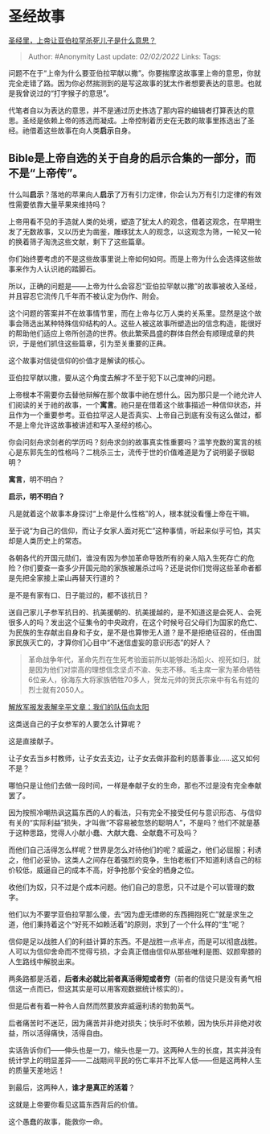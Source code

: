 # 圣经故事
[圣经里，上帝让亚伯拉罕杀死儿子是什么意思？](https://www.zhihu.com/question/21578950/answer/566704205)

> Author: #Anonymity
> Last update: *02/02/2022*
> Links:
> Tags:

问题不在于“上帝为什么要亚伯拉罕献以撒”。你要揣摩这故事里上帝的意思，你就完全走错了路。因为你必然揣测到的是写这故事的犹太作者想要表达的意思。也就是我曾说过的“打字猴子的意思”。

代笔者自以为表达的意思，并不是通过历史拣选了那内容的编辑者打算表达的意思。圣经是依赖上帝的拣选而凝成。上帝控制着历史在无数的故事里拣选出了圣经。祂借着这些故事在向人类**启示**自身。

## **Bible是上帝自选的关于自身的启示合集的一部分，而不是“上帝传”。**

什么叫**启示**？落地的苹果向人**启示**了万有引力定律，你会认为万有引力定律的有效性需要依靠大量苹果来维持吗？

上帝用看不见的手造就人类的处境，塑造了犹太人的观念，借着这观念，在早期生发了无数故事，又以历史为凿鉴，雕琢犹太人的观念，以这观念为筛，一轮又一轮的换着筛子淘洗这些文献，剩下了这些篇章。

你们始终要考虑的不是这些故事里说上帝如何如何。而是上帝为什么会选择这些故事来作为人认识祂的踏脚石。

所以，正确的问题是——上帝为什么会容忍“亚伯拉罕献以撒”的故事被收入圣经，并且容忍它流传几千年而不被认定为伪作、附会。

这个问题的答案并不在故事情节里，而在上帝与亿万人类的关系里。显然是这个故事会筛选出某种特殊信仰结构的人。这些人被这故事所塑造出的信念构造，能很好的帮助他们适应上帝所创造的世界。依此繁荣昌盛的群体自然会有顺理成章的共识，于是他们抓住这些篇章，引为至关重要的正典。

这个故事对信徒信仰的价值才是解读的核心。

亚伯拉罕献以撒，要从这个角度去解才不至于犯下以己度神的问题。

上帝根本不需要你去替他辩解在那个故事中祂在想什么。因为那只是一个祂允许人们阅读的关于祂的故事，一个**寓言**。祂只是在借着这个故事描述一种信仰状态，并且作为一个重要参考。亚伯拉罕这人是否真实、上帝自己到底有没有这么做过，都不是上帝允许这故事被讲述和写入圣经的核心。

你会问刻舟求剑者的学历吗？刻舟求剑的故事真实性重要吗？滥竽充数的寓言的核心是东郭先生的性格吗？二桃杀三士，流传于世的价值难道是为了说明晏子很聪明？

**寓言**，明不明白？

**启示，明不明白？**

凡是就着这个故事本身探讨“上帝是什么性格”的人，根本就没看懂上帝在干嘛。

至于说“为自己的信仰，而让子女家人面对死亡”这种事情，听起来似乎可怕，其实却是人类历史上的常态。

各朝各代的开国元勋们，谁没有因为参加革命导致所有的亲人陷入生死存亡的危险？你们要查一查多少开国元勋的家族被屠杀过吗？还是说你们觉得这些革命者都是先把全家接上梁山再替天行道的？

是不是有家有口、日子能过的，都不该抗日？

送自己家儿子参军抗日的、抗美援朝的、抗美援越的，是不知道这是会死人、会死很多人的吗？发出这个征集令的中央政府，在这个时候号召父母们为国家的危亡、为民族的生存献出自身和子女，是不是也算惨无人道？是不是拒绝征召的，任由国家民族灭亡的，才算你们心目中“不迷信虚妄的意识形态”的好人？

> 革命战争年代，革命先烈在生死考验面前所以能够赴汤蹈火、视死如归，就是因为他们对崇高的理想信念坚贞不渝、矢志不移。毛主席一家为革命牺牲6位亲人，徐海东大将家族牺牲70多人，贺龙元帅的贺氏宗亲中有名有姓的烈士就有2050人。

[解放军报发表解辛平文章：我们的队伍向太阳](https://link.zhihu.com/?target=https%3A//m.huanqiu.com/r/MV8wXzExMDQyMTg1XzEyNjRfMTUwMTEyNTk2MA%3D%3D)

这类送自己的子女参军的人要怎么计算呢？

这是直接献子。

让子女去当乡村教师，让子女去支边，让子女去做非盈利的慈善事业……这又如何不是？

哪怕只是让他们去做一段时间，一样是奉献子女的生命，那也不过是没有完全奉献罢了。

因为按照冷嘲热讽这篇东西的人的看法，只有完全不接受任何与意识形态、与信仰有关的“实际利益”损失，才叫做“不容易被忽悠的聪明人”，不是吗？他们不就是基于这种思路，觉得人小献小蠢、大献大蠢、全献蠢不可及吗？

而他们自己活得怎么样呢？世界是怎么对待他们的呢？威逼之，他们必屈服；利诱之，他们必妥协。这类人之间存在着强烈的竞争，生怕老板们不知道利诱自己的标价较低，威逼自己的成本不高，好争抢那个安全的栖身之位。

收他们为奴，只不过是个成本问题。他们自己的意愿，只不过是个可以管理的数字。

他们以为不要学亚伯拉罕那么傻，去“因为虚无缥缈的东西拥抱死亡”就是求生之道，他们秉持着这个“好死不如赖活着”的原则，求到了一个什么样的“生”呢？

信仰是足以战胜人们的利益计算的东西。不是战胜一点半点，而是可以彻底战胜。人可以为信仰舍命而不觉得亏损，才会真正借由信仰从那些唯利是图、奴颜卑膝的人生路线中解脱出来。

两条路都是活着，**后者未必就比前者真活得短或者穷**（前者的信徒只是没有勇气相信这一点而已，但这其实是可以用客观数据统计核实的）。

但是后者有着一种令人自然而然要放弃威逼利诱的勃勃英气。

后者痛苦时不迷茫，因为痛苦并非绝对损失；快乐时不依赖，因为快乐并非绝对收益，所以活得痛快，活得自由。

实话告诉你们——伸头也是一刀，缩头也是一刀。这两种人生的长度，其实并没有统计学上的明显差异——二战期间平民的伤亡率并不比军人低——但是这两种人生的质量天差地远！

到最后，这两种人，**谁才是真正的活着**？

这就是上帝要你看见这篇东西背后的价值。

这个愚蠢的故事，能救你一命。

